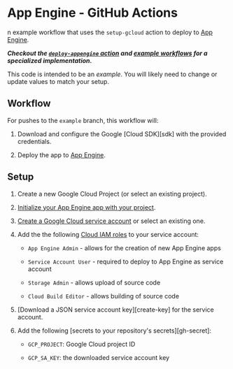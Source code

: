 # App Engine - GitHub Actions

n example workflow that uses the `setup-gcloud` action to deploy to [App Engine](https://cloud.google.com/appengine).

_**Checkout the [`deploy-appengine` action](https://github.com/google-github-actions/deploy-appengine) and [example workflows](https://github.com/google-github-actions/deploy-appengine/README.md#example-workflows)
for a specialized implementation.**_

This code is intended to be an _example_. You will likely need to change or
update values to match your setup.

## Workflow

For pushes to the `example` branch, this workflow will:

1.  Download and configure the Google [Cloud SDK][sdk] with the provided
    credentials.

1. Deploy the app to [App Engine](https://cloud.google.com/appengine).

## Setup

1.  Create a new Google Cloud Project (or select an existing project).

1. [Initialize your App Engine app with your project](https://cloud.google.com/appengine/docs/standard/nodejs/console#console).

1.  [Create a Google Cloud service account][create-sa] or select an existing one.

1.  Add the the following [Cloud IAM roles][roles] to your service account:

    - `App Engine Admin` - allows for the creation of new App Engine apps

    - `Service Account User` -  required to deploy to App Engine as service account

    - `Storage Admin` - allows upload of source code

    - `Cloud Build Editor` - allows building of source code

1.  [Download a JSON service account key][create-key] for the service account.

1.  Add the following [secrets to your repository's secrets][gh-secret]:

    - `GCP_PROJECT`: Google Cloud project ID

    - `GCP_SA_KEY`: the downloaded service account key

[create-sa]: https://cloud.google.com/iam/docs/creating-managing-service-accounts
[secrets]: https://help.github.com/en/actions/automating-your-workflow-with-github-actions/creating-and-using-encrypted-secrets
[roles]: https://cloud.google.com/iam/docs/granting-roles-to-service-accounts#granting_access_to_a_service_account_for_a_resource
